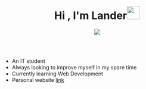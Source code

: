 <h1 align="center"><b>Hi , I'm Lander</b><img src="https://media.giphy.com/media/hvRJCLFzcasrR4ia7z/giphy.gif" width="35"></h1>
<!--  -->
<p align="center">
  <a href="https://github.com/DenverCoder1/readme-typing-svg"><img src="https://readme-typing-svg.herokuapp.com?font=Time+New+Roman&color=cyan&size=25&center=true&vCenter=true&width=600&height=100&lines=Computer+Science+Student;Active+Learner;Loves+to+learn+new+stuffs"></a>
</p>


<br>


<br>

- An IT student
- Always looking to improve myself in my spare time
- Currently learning Web Development
- Personal website [link](https://profile-five-wine.vercel.app/)

<br><br>


